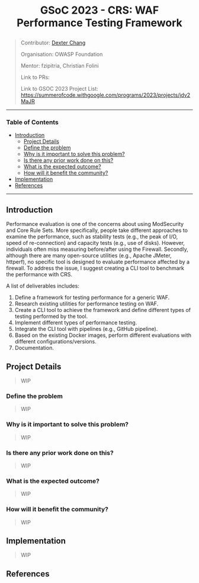 <h1><p style="text-align: center;">
GSoC 2023 - CRS: WAF Performance Testing Framework
</p></h1>

> Contributor: [Dexter Chang]()
>
> Organisation: OWASP Foundation
>
> Mentor: fzipitria, Christian Folini
>
> Link to PRs:
>
> Link to GSOC 2023 Project List: https://summerofcode.withgoogle.com/programs/2023/projects/jdv2MaJR


---

### Table of Contents

- [Introduction](#introduction)
    - [Project Details](#project-details)
    - [Define the problem](#define-the-problem)
    - [Why is it important to solve this problem?](#why-is-it-important-to-solve-this-problem)
    - [Is there any prior work done on this?](#is-there-any-prior-work-done-on-this)
    - [What is the expected outcome?](#what-is-the-expected-outcome?)
    - [How will it benefit the community?](#how-will-it-benefit-the-community?)
- [Implementation](#implementation)
- [References](#references)

---

## Introduction

Performance evaluation is one of the concerns about using ModSecurity and Core Rule Sets. More specifically, people take different approaches to examine the performance, such as stability tests (e.g., the peak of I/O, speed of re-connection) and capacity tests (e.g., use of disks).
However, individuals often miss measuring before/after using the Firewall. Secondly, although there are many open-source utilities (e.g., Apache JMeter, httperf), no specific tool is designed to evaluate performance affected by a firewall. To address the issue, I suggest creating a CLI tool to benchmark the performance with CRS. 

A list of deliverables includes: 
1. Define a framework for testing performance for a generic WAF.
2. Research existing utilities for performance testing on WAF.
3. Create a CLI tool to achieve the framework and define different types of testing performed by the tool. 
4. Implement different types of performance testing. 
5. Integrate the CLI tool with pipelines (e.g., GitHub pipeline).
6. Based on the existing Docker images, perform different evaluations with different configurations/versions.
7. Documentation.

## Project Details

> WIP

### Define the problem

> WIP

### Why is it important to solve this problem?

> WIP

### Is there any prior work done on this?

> WIP

### What is the expected outcome?

> WIP

### How will it benefit the community?

> WIP

## Implementation

> WIP

## References
